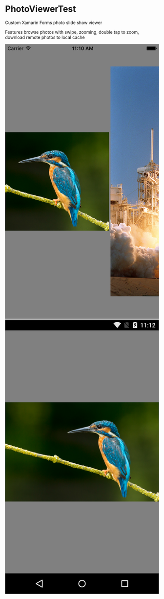 # PhotoViewerTest
Custom Xamarin Forms photo slide show viewer

Features browse photos with swipe, zooming, double tap to zoom, download remote photos to local cache

![alt tag](https://github.com/Manne990/PhotoViewerTest/blob/master/iOSScreen.png)
![alt tag](https://github.com/Manne990/PhotoViewerTest/blob/master/AndroidScreen.png)
